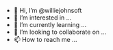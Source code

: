 - 👋 Hi, I’m @williejohnsoft
- 👀 I’m interested in ...
- 🌱 I’m currently learning ...
- 💞️ I’m looking to collaborate on ...
- 📫 How to reach me ...

<!---
williejohnsoft/williejohnsoft is a ✨ special ✨ repository because its `README.md` (this file) appears on your GitHub profile.
You can click the Preview link to take a look at your changes.
--->
